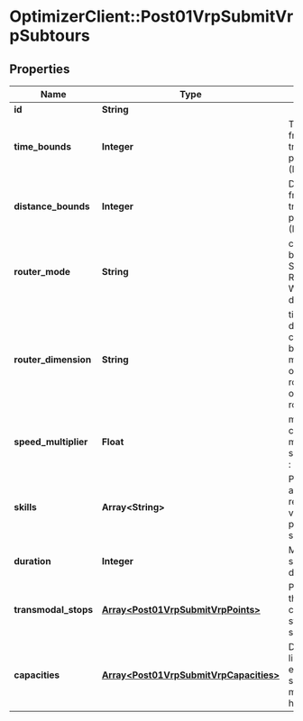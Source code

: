 # OptimizerClient::Post01VrpSubmitVrpSubtours

## Properties
Name | Type | Description | Notes
------------ | ------------- | ------------- | -------------
**id** | **String** |  | 
**time_bounds** | **Integer** | Time limit from the transmodal points (Isochrone) | [optional] 
**distance_bounds** | **Integer** | Distance limit from the transmodal points (Isodistanche) | [optional] 
**router_mode** | **String** | car, truck, bicycle...etc. See the Router Wrapper API doc | [optional] 
**router_dimension** | **String** | time or dimension, choose between a matrix based on minimal route duration or on minimal route distance | [optional] 
**speed_multiplier** | **Float** | multiply the current modality speed, default : 1.0 | [optional] [default to 1.0]
**skills** | **Array&lt;String&gt;** | Particular abilities required by a vehicle to perform this subtour | [optional] 
**duration** | **Integer** | Maximum subtour duration | [optional] 
**transmodal_stops** | [**Array&lt;Post01VrpSubmitVrpPoints&gt;**](Post01VrpSubmitVrpPoints.md) | Point where the vehicles can park and start the subtours | [optional] 
**capacities** | [**Array&lt;Post01VrpSubmitVrpCapacities&gt;**](Post01VrpSubmitVrpCapacities.md) | Define the limit of entities the subtour modality can handle | [optional] 


